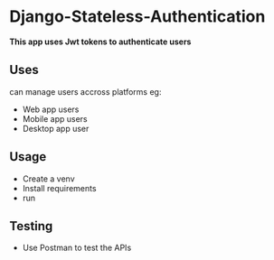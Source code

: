# Django-Stateless-Authentication
**This app uses Jwt tokens to authenticate users**

## Uses
can manage users accross platforms eg:
* Web app users
* Mobile app users
* Desktop app user

## Usage
* Create a venv
* Install requirements
* run

## Testing
* Use Postman to test the APIs

